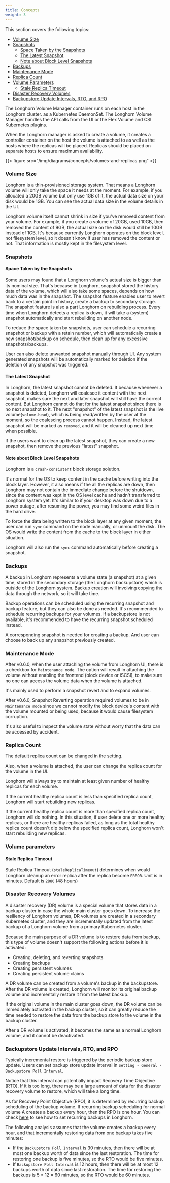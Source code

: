 ```yaml
---
title: Concepts
weight: 3
---
```


This section covers the following topics:


- [Volume Size](#volume-size)
- [Snapshots](#snapshots)
  - [Space Taken by the Snapshots](#space-taken-by-the-snapshots)
  - [The Latest Snapshot](#the-latest-snapshot)
  - [Note about Block Level Snapshots](#note-about-block-level-snapshots)
- [Backups](#backups)
- [Maintenance Mode](#maintenance-mode)
- [Replica Count](#replica-count)
- [Volume Parameters](#volume-parameters)
  - [Stale Replica Timeout](#stale-replica-timeout)
- [Disaster Recovery Volumes](#disaster-recovery-volumes)
- [Backupstore Update Intervals, RTO, and RPO](#backupstore-update-intervals-rto-and-rpo)

The Longhorn Volume Manager container runs on each host in the Longhorn cluster. as a Kubernetes DaemonSet.  The Longhorn Volume Manager handles the API calls from the UI or the Flex Volume and CSI Kubernetes plugins.

When the Longhorn manager is asked to create a volume, it creates a controller container on the host the volume is attached to as well as the hosts where the replicas will be placed. Replicas should be placed on separate hosts to ensure maximum availability.

{{< figure src="/img/diagrams/concepts/volumes-and-replicas.png" >}}

### Volume Size

Longhorn is a thin-provisioned storage system. That means a Longhorn volume will only take the space it needs at the moment. For example, if you allocated a 20GB volume but only use 1GB of it, the actual data size on your disk would be 1GB. You can see the actual data size in the volume details in the UI.

Longhorn volume itself cannot shrink in size if you've removed content from your volume. For example, if you create a volume of 20GB, used 10GB, then removed the content of 9GB, the actual size on the disk would still be 10GB instead of 1GB. It's because currently Longhorn operates on the block level, not filesystem level, so it doesn't know if user has removed the content or not. That information is mostly kept in the filesystem level.

### Snapshots

#### Space Taken by the Snapshots

Some users may found that a Longhorn volume's actual size is bigger than its nominal size. That's because in Longhorn, snapshot stored the history data of the volume, which will also take some spaces, depends on how much data was in the snapshot. The snapshot feature enables user to revert back to a certain point in history, create a backup to secondary storage. The snapshot feature is also a part Longhorn on rebuilding process. Every time when Longhorn detects a replica is down, it will take a (system) snapshot automatically and start rebuilding on another node.

To reduce the space taken by snapshots, user can schedule a recurring snapshot or backup with a retain number, which will 
automatically create a new snapshot/backup on schedule, then clean up for any excessive snapshots/backups.

User can also delete unwanted snapshot manually through UI. Any system generated snapshots will be automatically marked for deletion if the deletion of any snapshot was triggered.

#### The Latest Snapshot

In Longhorn, the latest snapshot cannot be deleted. It because whenever a snapshot is deleted, Longhorn will coalesce it content with the next snapshot, makes sure the next and later snapshot will still have the correct content. But Longhorn cannot do that for the latest snapshot since there is no next snapshot to it. The next "snapshot" of the latest snapshot is the live volume(`volume-head`), which is being read/written by the user at the moment, so the coalescing process cannot happen. Instead, the latest snapshot will be marked as `removed`, and it will be cleaned up next time when possible.

If the users want to clean up the latest snapshot, they can create a new snapshot, then remove the previous "latest" snapshot. 

#### Note about Block Level Snapshots

Longhorn is a `crash-consistent` block storage solution.

It's normal for the OS to keep content in the cache before writing into the block layer. However, it also means if the all the replicas are down, then Longhorn may not contain the immediate change before the shutdown, since the content was kept in the OS level cache and hadn't transferred to Longhorn system yet. It's similar to if your desktop was down due to a power outage, after resuming the power, you may find some weird files in the hard drive.

To force the data being written to the block layer at any given moment, the user can run `sync` command on the node manually, or unmount the disk. The OS would write the content from the cache to the block layer in either situation.

Longhorn will also run the `sync` command automatically before creating a snapshot.

### Backups

A backup in Longhorn represents a volume state (a snapshot) at a given time, stored in the secondary storage (the Longhorn backupstore) which is outside of the Longhorn system. Backup creation will involving copying the data through the network, so it will take time.

Backup operations can be scheduled using the recurring snapshot and backup feature, but they can also be done as needed. It's recommended to schedule recurring backups for your volumes. If a backupstore is not available, it's recommended to have the recurring snapshot scheduled instead.

A corresponding snapshot is needed for creating a backup. And user can choose to back up any snapshot previously created.

### Maintenance Mode

After v0.6.0, when the user attaching the volume from Longhorn UI, there is a checkbox for `Maintenance mode`. The option will result in attaching the volume without enabling the frontend (block device or iSCSI), to make sure no one can access the volume data when the volume is attached.

It's mainly used to perform a snapshot revert and to expand volumes.

After v0.6.0, Snapshot Reverting operation required volumes to be in `Maintenance mode` since we cannot modify the block device's content with the volume mounted or being used, because it would cause filesystem corruption. 

It's also useful to inspect the volume state without worry that the data can be accessed by accident.

### Replica Count

The default replica count can be changed in the setting.

Also, when a volume is attached, the user can change the replica count for the volume in the UI.

Longhorn will always try to maintain at least given number of healthy replicas for each volume.

If the current healthy replica count is less than specified replica count, Longhorn will start rebuilding new replicas.

If the current healthy replica count is more than specified replica count, Longhorn will do nothing. In this situation, if user delete one or more healthy replicas, or there are healthy replicas failed, as long as the total healthy replica count doesn't dip below the specified replica count, Longhorn won't start rebuilding new replicas.

### Volume parameters

#### Stale Replica Timeout 
Stale Replica Timeout (`staleReplicaTimeout`) determines when would Longhorn cleanup an error replica after the replica become `ERROR`. Unit is in minutes. Default is `2880` (48 hours)

### Disaster Recovery Volumes

A disaster recovery (DR) volume is a special volume that stores data in a backup cluster in case the whole main cluster goes down. To increase the resiliency of Longhorn volumes, DR volumes are created in a secondary Kubernetes cluster, and they are incrementally updated from the latest backup of a Longhorn volume from a primary Kubernetes cluster.

Because the main purpose of a DR volume is to restore data from backup, this type of volume doesn't support the following actions before it is activated: 

- Creating, deleting, and reverting snapshots
- Creating backups
- Creating persistent volumes
- Creating persistent volume claims

A DR volume can be created from a volume's backup in the backupstore. After the DR volume is created, Longhorn will monitor its original backup volume and incrementally restore it from the latest backup. 

If the original volume in the main cluster goes down, the DR volume can be immediately activated in the backup cluster, so it can greatly reduce the time needed to restore the data from the backup store to the volume in the backup cluster.

After a DR volume is activated, it becomes the same as a normal Longhorn volume, and it cannot be deactivated.

### Backupstore Update Intervals, RTO, and RPO

Typically incremental restore is triggered by the periodic backup store update. Users can set backup store update interval in `Setting - General - Backupstore Poll Interval`.

Notice that this interval can potentially impact Recovery Time Objective (RTO). If it is too long, there may be a large amount of data for the disaster recovery volume to restore, which will take a long time.

As for Recovery Point Objective (RPO), it is determined by recurring backup scheduling of the backup volume. If recurring backup scheduling for normal volume A creates a backup every hour, then the RPO is one hour. You can check [here](../snapshots-and-backups/scheduling-backups-and-snapshots) to see how to set recurring backups in Longhorn.

The following analysis assumes that the volume creates a backup every hour, and that incrementally restoring data from one backup takes five minutes:

- If the `Backupstore Poll Interval` is 30 minutes, then there will be at most one backup worth of data since the last restoration. The time for restoring one backup is five minutes, so the RTO would be five minutes.
- If `Backupstore Poll Interval` is 12 hours, then there will be at most 12 backups worth of data since last restoration. The time for restoring the backups is 5 * 12 = 60 minutes, so the RTO would be 60 minutes.